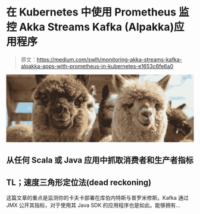 # 在 Kubernetes 中使用 Prometheus 监控 Akka Streams Kafka (Alpakka)应用程序

> 原文：<https://medium.com/swlh/monitoring-akka-streams-kafka-alpakka-apps-with-prometheus-in-kubernetes-e1653c6fe6a0>

![](img/b7177cb90f27cca3fd791c7035f884a2.png)

## 从任何 Scala 或 Java 应用中抓取消费者和生产者指标

## TL；速度三角形定位法(dead reckoning)

这篇文章的重点是监测你的卡夫卡部署在库伯内特斯与普罗米修斯。Kafka 通过 JMX 公开其指标，对于使用其 Java SDK 的应用程序也是如此。能够拥有…